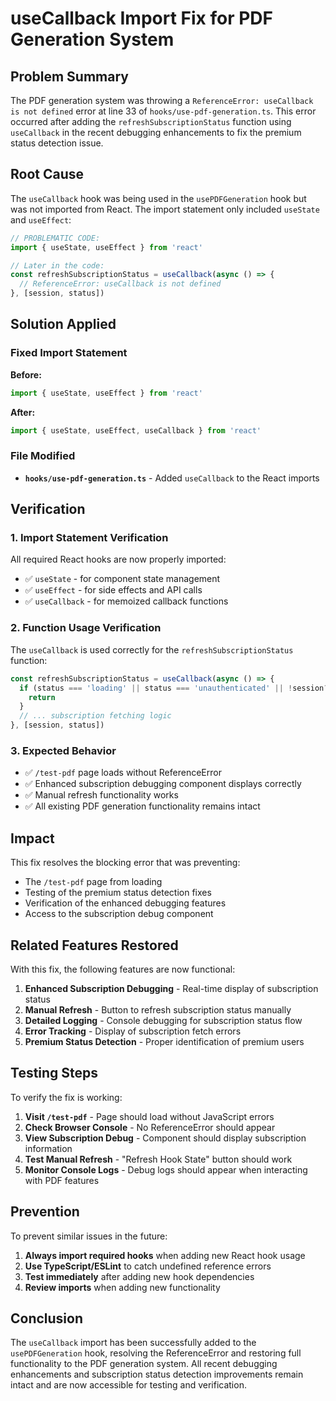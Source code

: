 # useCallback Import Fix for PDF Generation System

## Problem Summary

The PDF generation system was throwing a `ReferenceError: useCallback is not defined` error at line 33 of `hooks/use-pdf-generation.ts`. This error occurred after adding the `refreshSubscriptionStatus` function using `useCallback` in the recent debugging enhancements to fix the premium status detection issue.

## Root Cause

The `useCallback` hook was being used in the `usePDFGeneration` hook but was not imported from React. The import statement only included `useState` and `useEffect`:

```typescript
// PROBLEMATIC CODE:
import { useState, useEffect } from 'react'

// Later in the code:
const refreshSubscriptionStatus = useCallback(async () => {
  // ReferenceError: useCallback is not defined
}, [session, status])
```

## Solution Applied

### Fixed Import Statement

**Before:**
```typescript
import { useState, useEffect } from 'react'
```

**After:**
```typescript
import { useState, useEffect, useCallback } from 'react'
```

### File Modified

- **`hooks/use-pdf-generation.ts`** - Added `useCallback` to the React imports

## Verification

### 1. Import Statement Verification
All required React hooks are now properly imported:
- ✅ `useState` - for component state management
- ✅ `useEffect` - for side effects and API calls  
- ✅ `useCallback` - for memoized callback functions

### 2. Function Usage Verification
The `useCallback` is used correctly for the `refreshSubscriptionStatus` function:
```typescript
const refreshSubscriptionStatus = useCallback(async () => {
  if (status === 'loading' || status === 'unauthenticated' || !session?.user?.email) {
    return
  }
  // ... subscription fetching logic
}, [session, status])
```

### 3. Expected Behavior
- ✅ `/test-pdf` page loads without ReferenceError
- ✅ Enhanced subscription debugging component displays correctly
- ✅ Manual refresh functionality works
- ✅ All existing PDF generation functionality remains intact

## Impact

This fix resolves the blocking error that was preventing:
- The `/test-pdf` page from loading
- Testing of the premium status detection fixes
- Verification of the enhanced debugging features
- Access to the subscription debug component

## Related Features Restored

With this fix, the following features are now functional:
1. **Enhanced Subscription Debugging** - Real-time display of subscription status
2. **Manual Refresh** - Button to refresh subscription status manually
3. **Detailed Logging** - Console debugging for subscription status flow
4. **Error Tracking** - Display of subscription fetch errors
5. **Premium Status Detection** - Proper identification of premium users

## Testing Steps

To verify the fix is working:

1. **Visit `/test-pdf`** - Page should load without JavaScript errors
2. **Check Browser Console** - No ReferenceError should appear
3. **View Subscription Debug** - Component should display subscription information
4. **Test Manual Refresh** - "Refresh Hook State" button should work
5. **Monitor Console Logs** - Debug logs should appear when interacting with PDF features

## Prevention

To prevent similar issues in the future:
1. **Always import required hooks** when adding new React hook usage
2. **Use TypeScript/ESLint** to catch undefined reference errors
3. **Test immediately** after adding new hook dependencies
4. **Review imports** when adding new functionality

## Conclusion

The `useCallback` import has been successfully added to the `usePDFGeneration` hook, resolving the ReferenceError and restoring full functionality to the PDF generation system. All recent debugging enhancements and subscription status detection improvements remain intact and are now accessible for testing and verification.

